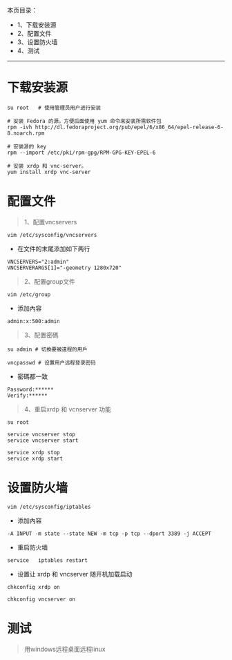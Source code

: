 本页目录：
- 1、下载安装源
- 2、配置文件
- 3、设置防火墙
- 4、测试

***

# 下载安装源
```shell
su root   # 使用管理员用户进行安装

# 安装 Fedora 的源，方便后面使用 yum 命令来安装所需软件包
rpm -ivh http://dl.fedoraproject.org/pub/epel/6/x86_64/epel-release-6-8.noarch.rpm

# 安装源的 key
rpm --import /etc/pki/rpm-gpg/RPM-GPG-KEY-EPEL-6

# 安装 xrdp 和 vnc-server。
yum install xrdp vnc-server

```

# 配置文件
>1、配置vncservers 
```shell
vim /etc/sysconfig/vncservers
```

- 在文件的末尾添加如下两行

```shell
VNCSERVERS="2:admin"
VNCSERVERARGS[1]="-geometry 1280x720"
```

>2、配置group文件
```shell
vim /etc/group
```

- 添加內容
```shell
admin:x:500:admin
```

> 3、配置密碼

```shell
su admin # 切換要被遠程的用戶

vncpasswd # 设置用户远程登录密码

```

- 密碼都一致

```shell
Password:******
Verify:******
```

> 4、重启xrdp 和 vcnserver 功能

```shell
su root

service vncserver stop
service vncserver start

service xrdp stop
service xrdp start
```

# 设置防火墙

```shell
vim /etc/sysconfig/iptables
```

- 添加內容

```shell
-A INPUT -m state --state NEW -m tcp -p tcp --dport 3389 -j ACCEPT
```

- 重启防火墙

```shell
service   iptables restart
```

- 设置让 xrdp 和 vncserver 随开机加载启动

```shell
chkconfig xrdp on

chkconfig vncserver on

```

# 测试

> 用windows远程桌面远程linux
